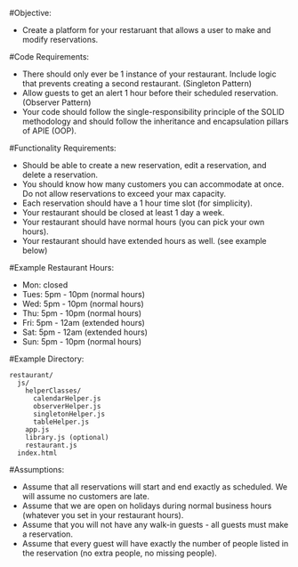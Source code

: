 #Objective:
  - Create a platform for your restaruant that allows a user to make and modify reservations.

#Code Requirements:
  - There should only ever be 1 instance of your restaurant. Include logic that prevents creating a second restaurant. (Singleton Pattern)
  - Allow guests to get an alert 1 hour before their scheduled reservation. (Observer Pattern)
  - Your code should follow the single-responsibility principle of the SOLID methodology and should follow the inheritance and encapsulation pillars of APIE (OOP).


#Functionality Requirements:
  - Should be able to create a new reservation, edit a reservation, and delete a reservation.
  - You should know how many customers you can accommodate at once. Do not allow reservations to exceed your max capacity.
  - Each reservation should have a 1 hour time slot (for simplicity).
  - Your restaurant should be closed at least 1 day a week.
  - Your restaurant should have normal hours (you can pick your own hours).
  - Your restaurant should have extended hours as well. (see example below)

#Example Restaurant Hours:
  - Mon: closed
  - Tues: 5pm - 10pm  (normal hours)
  - Wed: 5pm - 10pm  (normal hours)
  - Thu: 5pm - 10pm  (normal hours)
  - Fri: 5pm - 12am  (extended hours)
  - Sat: 5pm - 12am  (extended hours)
  - Sun: 5pm - 10pm  (normal hours)

#Example Directory:
```
restaurant/
  js/
    helperClasses/
      calendarHelper.js
      observerHelper.js
      singletonHelper.js
      tableHelper.js
    app.js
    library.js (optional)
    restaurant.js
  index.html
  ```
    

#Assumptions:
  - Assume that all reservations will start and end exactly as scheduled. We will assume no customers are late.
  - Assume that we are open on holidays during normal business hours (whatever you set in your restaurant hours).
  - Assume that you will not have any walk-in guests - all guests must make a reservation.
  - Assume that every guest will have exactly the number of people listed in the reservation (no extra people, no missing people).
